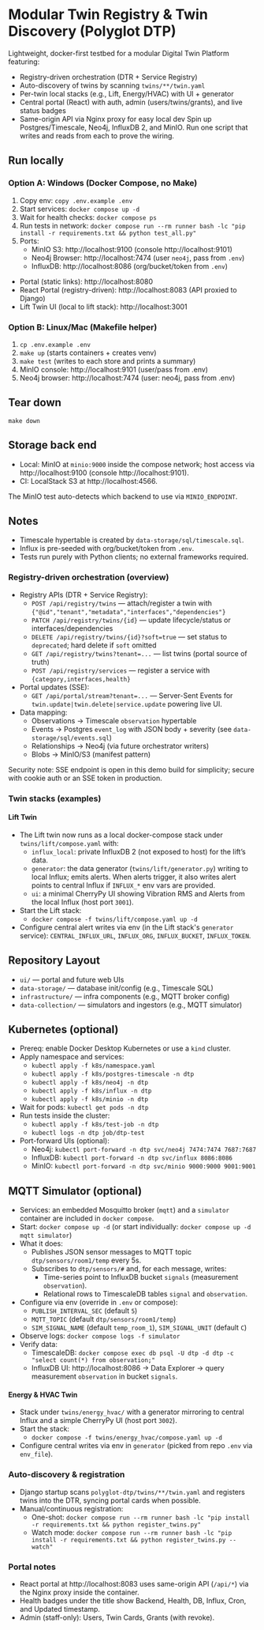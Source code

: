 # Modular Twin Registry & Twin Discovery (Polyglot DTP)
Lightweight, docker-first testbed for a modular Digital Twin Platform featuring:
- Registry-driven orchestration (DTR + Service Registry)
- Auto-discovery of twins by scanning `twins/**/twin.yaml`
- Per-twin local stacks (e.g., Lift, Energy/HVAC) with UI + generator
- Central portal (React) with auth, admin (users/twins/grants), and live status badges
- Same-origin API via Nginx proxy for easy local dev
Spin up Postgres/Timescale, Neo4j, InfluxDB 2, and MinIO. Run one script that writes and reads from each to prove the wiring.

## Run locally

### Option A: Windows (Docker Compose, no Make)
1. Copy env: `copy .env.example .env`
2. Start services: `docker compose up -d`
3. Wait for health checks: `docker compose ps`
4. Run tests in network:
   `docker compose run --rm runner bash -lc "pip install -r requirements.txt && python test_all.py"`
5. Ports:
   - MinIO S3: http://localhost:9100 (console http://localhost:9101)
   - Neo4j Browser: http://localhost:7474 (user `neo4j`, pass from `.env`)
   - InfluxDB: http://localhost:8086 (org/bucket/token from `.env`)
- Portal (static links): http://localhost:8080
- React Portal (registry-driven): http://localhost:8083 (API proxied to Django)
- Lift Twin UI (local to lift stack): http://localhost:3001

### Option B: Linux/Mac (Makefile helper)
1. `cp .env.example .env`
2. `make up` (starts containers + creates venv)
3. `make test` (writes to each store and prints a summary)
4. MinIO console: http://localhost:9101 (user/pass from .env)
5. Neo4j browser: http://localhost:7474 (user: neo4j, pass from .env)

## Tear down
`make down`

## Storage back end
- Local: MinIO at `minio:9000` inside the compose network; host access via http://localhost:9100 (console http://localhost:9101).
- CI: LocalStack S3 at http://localhost:4566.

The MinIO test auto-detects which backend to use via `MINIO_ENDPOINT`.

## Notes
- Timescale hypertable is created by `data-storage/sql/timescale.sql`.
- Influx is pre-seeded with org/bucket/token from `.env`.
- Tests run purely with Python clients; no external frameworks required.

### Registry-driven orchestration (overview)
- Registry APIs (DTR + Service Registry):
  - `POST /api/registry/twins` — attach/register a twin with `{"@id","tenant","metadata","interfaces","dependencies"}`
  - `PATCH /api/registry/twins/{id}` — update lifecycle/status or interfaces/dependencies
  - `DELETE /api/registry/twins/{id}?soft=true` — set status to `deprecated`; hard delete if `soft` omitted
  - `GET /api/registry/twins?tenant=...` — list twins (portal source of truth)
  - `POST /api/registry/services` — register a service with `{category,interfaces,health}`
- Portal updates (SSE):
  - `GET /api/portal/stream?tenant=...` — Server-Sent Events for `twin.update|twin.delete|service.update` powering live UI.
- Data mapping:
  - Observations → Timescale `observation` hypertable
  - Events → Postgres `event_log` with JSON body + severity (see `data-storage/sql/events.sql`)
  - Relationships → Neo4j (via future orchestrator writers)
  - Blobs → MinIO/S3 (manifest pattern)

Security note: SSE endpoint is open in this demo build for simplicity; secure with cookie auth or an SSE token in production.

### Twin stacks (examples)
#### Lift Twin
- The Lift twin now runs as a local docker-compose stack under `twins/lift/compose.yaml` with:
  - `influx_local`: private InfluxDB 2 (not exposed to host) for the lift’s data.
  - `generator`: the data generator (`twins/lift/generator.py`) writing to local Influx; emits alerts. When alerts trigger, it also writes alert points to central Influx if `INFLUX_*` env vars are provided.
  - `ui`: a minimal CherryPy UI showing Vibration RMS and Alerts from the local Influx (host port `3001`).
- Start the Lift stack:
  - `docker compose -f twins/lift/compose.yaml up -d`
- Configure central alert writes via env (in the Lift stack's `generator` service): `CENTRAL_INFLUX_URL`, `INFLUX_ORG`, `INFLUX_BUCKET`, `INFLUX_TOKEN`.

## Repository Layout
- `ui/` — portal and future web UIs
- `data-storage/` — database init/config (e.g., Timescale SQL)
- `infrastructure/` — infra components (e.g., MQTT broker config)
- `data-collection/` — simulators and ingestors (e.g., MQTT simulator)

## Kubernetes (optional)
- Prereq: enable Docker Desktop Kubernetes or use a `kind` cluster.
- Apply namespace and services:
  - `kubectl apply -f k8s/namespace.yaml`
  - `kubectl apply -f k8s/postgres-timescale -n dtp`
  - `kubectl apply -f k8s/neo4j -n dtp`
  - `kubectl apply -f k8s/influx -n dtp`
  - `kubectl apply -f k8s/minio -n dtp`
- Wait for pods: `kubectl get pods -n dtp`
- Run tests inside the cluster:
  - `kubectl apply -f k8s/test-job -n dtp`
  - `kubectl logs -n dtp job/dtp-test`
- Port-forward UIs (optional):
  - Neo4j: `kubectl port-forward -n dtp svc/neo4j 7474:7474 7687:7687`
  - InfluxDB: `kubectl port-forward -n dtp svc/influx 8086:8086`
  - MinIO: `kubectl port-forward -n dtp svc/minio 9000:9000 9001:9001`

## MQTT Simulator (optional)
- Services: an embedded Mosquitto broker (`mqtt`) and a `simulator` container are included in `docker compose`.
- Start: `docker compose up -d` (or start individually: `docker compose up -d mqtt simulator`)
- What it does:
  - Publishes JSON sensor messages to MQTT topic `dtp/sensors/room1/temp` every 5s.
  - Subscribes to `dtp/sensors/#` and, for each message, writes:
    - Time-series point to InfluxDB bucket `signals` (measurement `observation`).
    - Relational rows to TimescaleDB tables `signal` and `observation`.
- Configure via env (override in `.env` or compose):
  - `PUBLISH_INTERVAL_SEC` (default `5`)
  - `MQTT_TOPIC` (default `dtp/sensors/room1/temp`)
  - `SIM_SIGNAL_NAME` (default `temp_room_1`), `SIM_SIGNAL_UNIT` (default `C`)
- Observe logs: `docker compose logs -f simulator`
- Verify data:
  - TimescaleDB: `docker compose exec db psql -U dtp -d dtp -c "select count(*) from observation;"`
  - InfluxDB UI: http://localhost:8086 → Data Explorer → query measurement `observation` in bucket `signals`.
#### Energy & HVAC Twin
- Stack under `twins/energy_hvac/` with a generator mirroring to central Influx and a simple CherryPy UI (host port `3002`).
- Start the stack:
  - `docker compose -f twins/energy_hvac/compose.yaml up -d`
- Configure central writes via env in `generator` (picked from repo `.env` via `env_file`).

### Auto-discovery & registration
- Django startup scans `polyglot-dtp/twins/**/twin.yaml` and registers twins into the DTR, syncing portal cards when possible.
- Manual/continuous registration:
  - One-shot: `docker compose run --rm runner bash -lc "pip install -r requirements.txt && python register_twins.py"`
  - Watch mode: `docker compose run --rm runner bash -lc "pip install -r requirements.txt && python register_twins.py --watch"`

### Portal notes
- React portal at http://localhost:8083 uses same-origin API (`/api/*`) via the Nginx proxy inside the container.
- Health badges under the title show Backend, Health, DB, Influx, Cron, and Updated timestamp.
- Admin (staff-only): Users, Twin Cards, Grants (with revoke).
